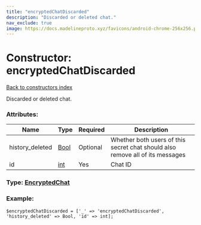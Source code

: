 ```yaml
---
title: "encryptedChatDiscarded"
description: "Discarded or deleted chat."
nav_exclude: true
image: https://docs.madelineproto.xyz/favicons/android-chrome-256x256.png
---
```

# Constructor: encryptedChatDiscarded  
[Back to constructors index](/API_docs/constructors/index.html)



Discarded or deleted chat.

### Attributes:

| Name     |    Type       | Required | Description |
|----------|---------------|----------|-------------|
|history\_deleted|[Bool](/API_docs/types/Bool.html) | Optional|Whether both users of this secret chat should also remove all of its messages|
|id|[int](/API_docs/types/int.html) | Yes|Chat ID|



### Type: [EncryptedChat](/API_docs/types/EncryptedChat.html)


### Example:

```
$encryptedChatDiscarded = ['_' => 'encryptedChatDiscarded', 'history_deleted' => Bool, 'id' => int];
```  
